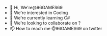 - 👋 Hi, We're@96GAMES69
- 👀 We're interested in Coding 
- 🌱 We're currently learning C#
- 💞️ We're looking to collaborate on ?
- 📫 How to reach me @96GAMES69 on twitter

<!---
96GAMES69/96GAMES69 is a ✨ special ✨ repository because its `README.md` (this file) appears on your GitHub profile.
You can click the Preview link to take a look at your changes.
--->
